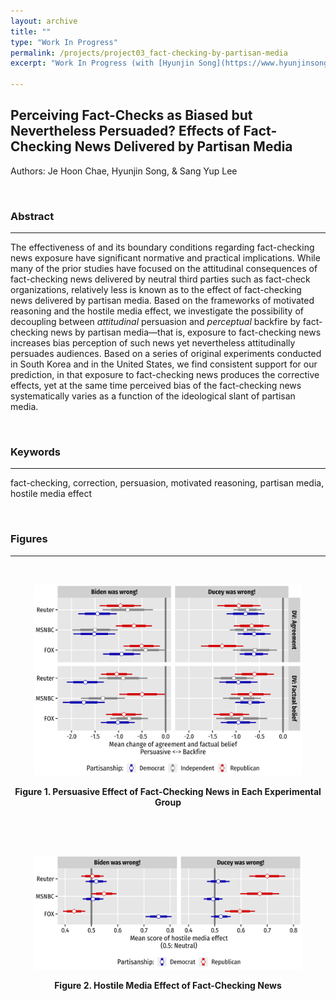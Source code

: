 ```yaml
---
layout: archive
title: ""
type: "Work In Progress"
permalink: /projects/project03_fact-checking-by-partisan-media
excerpt: "Work In Progress (with [Hyunjin Song](https://www.hyunjinsong.com) & Sang Yup Lee)"

---
```

## Perceiving Fact-Checks as Biased but Nevertheless Persuaded? Effects of Fact-Checking News Delivered by Partisan Media

Authors: Je Hoon Chae, Hyunjin Song, & Sang Yup Lee

&nbsp;

### Abstract
---
The effectiveness of and its boundary conditions regarding fact-checking news exposure have significant normative and practical implications. While many of the prior studies have focused on the attitudinal consequences of fact-checking news delivered by neutral third parties such as fact-check organizations, relatively less is known as to the effect of fact-checking news delivered by partisan media. Based on the frameworks of motivated reasoning and the hostile media effect, we investigate the possibility of decoupling between *attitudinal* persuasion and *perceptual* backfire by fact-checking news by partisan media—that is, exposure to fact-checking news increases bias perception of such news yet nevertheless attitudinally persuades audiences. Based on a series of original experiments conducted in South Korea and in the United States, we find consistent support for our prediction, in that exposure to fact-checking news produces the corrective effects, yet at the same time perceived bias of the fact-checking news systematically varies as a function of the ideological slant of partisan media. 

&nbsp;

### Keywords
---
fact-checking, correction, persuasion, motivated reasoning, partisan media, hostile media effect

&nbsp;

### Figures
---
&nbsp;
<p align="center">
  <img src="/images/project_03/figure_01.png" width="85%">
</p>
<p style="text-align:center; font-weight:bold;">Figure 1. Persuasive Effect of Fact-Checking News in Each Experimental Group</p>

&nbsp;

&nbsp;

<p align="center">
  <img src="/images/project_03/figure_02.png" width="85%">
</p>
<p style="text-align:center; font-weight:bold;">Figure 2. Hostile Media Effect of Fact-Checking News</p>

&nbsp;

&nbsp;

